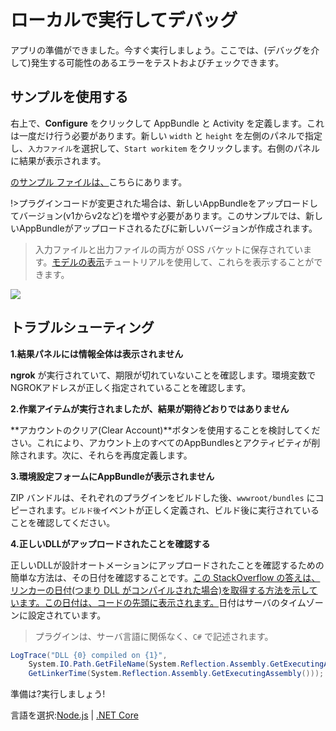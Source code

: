 # ローカルで実行してデバッグ

アプリの準備ができました。今すぐ実行しましょう。ここでは、(デバッグを介して)発生する可能性のあるエラーをテストおよびチェックできます。

## サンプルを使用する

右上で、**Configure** をクリックして AppBundle と Activity を定義します。これは一度だけ行う必要があります。新しい `width` と `height` を左側のパネルで指定し、`入力ファイル`を選択して、`Start workitem` をクリックします。右側のパネルに結果が表示されます。

[のサンプル ファイルは、](https://github.com/Developer-Autodesk/learn.forge.designautomation/tree/master/sample%20files)こちらにあります。

!>プラグインコードが変更された場合は、新しいAppBundleをアップロードしてバージョン(v1からv2など)を増やす必要があります。このサンプルでは、新しいAppBundleがアップロードされるたびに新しいバージョンが作成されます。

> 入力ファイルと出力ファイルの両方が OSS バケットに保存されています。[モデルの表示](tutorials/viewmodels)チュートリアルを使用して、これらを表示することができます。

![](_media/tutorials/run_sample_modifymodels.gif)

## トラブルシューティング

**1\.結果パネルには情報全体は表示されません**

**ngrok** が実行されていて、期限が切れていないことを確認します。環境変数でNGROKアドレスが正しく指定されていることを確認します。

**2\.作業アイテムが実行されましたが、結果が期待どおりではありません**

**アカウントのクリア(Clear Account)**ボタンを使用することを検討してください。これにより、アカウント上のすべてのAppBundlesとアクティビティが削除されます。次に、それらを再度定義します。

**3\.環境設定フォームにAppBundleが表示されません**

ZIP バンドルは、それぞれのプラグインをビルドした後、`wwwroot/bundles` にコピーされます。`ビルド後`イベントが正しく定義され、ビルド後に実行されていることを確認してください。

**4\.正しいDLLがアップロードされたことを確認する**

正しいDLLが設計オートメーションにアップロードされたことを確認するための簡単な方法は、その日付を確認することです。[この StackOverflow の答えは、リンカーの日付(つまり DLL がコンパイルされた場合)を取得する方法を示しています。この日付は、コードの先頭に表示されます。](https://stackoverflow.com/a/1600990)日付はサーバのタイムゾーンに設定されています。

> プラグインは、サーバ言語に関係なく、`C#` で記述されます。
 
```csharp
LogTrace("DLL {0} compiled on {1}",
    System.IO.Path.GetFileName(System.Reflection.Assembly.GetExecutingAssembly().Location),
    GetLinkerTime(System.Reflection.Assembly.GetExecutingAssembly()));
```

準備は?実行しましょう!

言語を選択:[Node.js](environment/rundebug/nodejs_da) | [.NET Core](environment/rundebug/netcore)